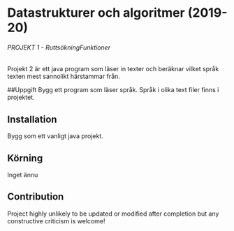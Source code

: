 # Datastrukturer och algoritmer (2019-20)
###### PROJEKT 1 - RuttsökningFunktioner
Projekt 2 är ett java program som läser in texter och beräknar vilket språk texten mest sannolikt härstammar från.

##Uppgift
Bygg ett program som läser språk.
Språk i olika text filer finns i projektet.

## Installation
Bygg som ett vanligt java projekt.

## Körning
Inget ännu

## Contribution
Project highly unlikely to be updated or modified after completion but any constructive criticism is welcome!

